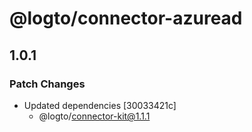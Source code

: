 # @logto/connector-azuread

## 1.0.1

### Patch Changes

- Updated dependencies [30033421c]
  - @logto/connector-kit@1.1.1
